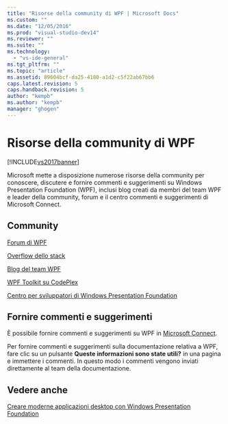```yaml
---
title: "Risorse della community di WPF | Microsoft Docs"
ms.custom: ""
ms.date: "12/05/2016"
ms.prod: "visual-studio-dev14"
ms.reviewer: ""
ms.suite: ""
ms.technology: 
  - "vs-ide-general"
ms.tgt_pltfrm: ""
ms.topic: "article"
ms.assetid: 89604bcf-da25-4180-a1d2-c5f22ab67bb6
caps.latest.revision: 5
caps.handback.revision: 5
author: "kempb"
ms.author: "kempb"
manager: "ghogen"
---
```

# Risorse della community di WPF
[!INCLUDE[vs2017banner](../code-quality/includes/vs2017banner.md)]

Microsoft mette a disposizione numerose risorse della community per conoscere, discutere e fornire commenti e suggerimenti su Windows Presentation Foundation \(WPF\), inclusi blog creati da membri del team WPF e leader della community, forum e il centro commenti e suggerimenti di Microsoft Connect.  
  
## Community  
 [Forum di WPF](http://go.microsoft.com/fwlink/?LinkId=187440)  
  
 [Overflow dello stack](http://stackoverflow.com/questions/tagged/wpf)  
  
 [Blog del team WPF](http://blogs.msdn.com/b/wpf/)  
  
 [WPF Toolkit su CodePlex](http://wpf.codeplex.com/)  
  
 [Centro per sviluppatori di Windows Presentation Foundation](https://www.visualstudio.com/features/wpf-vs)  
  
## Fornire commenti e suggerimenti  
 È possibile fornire commenti e suggerimenti su WPF in [Microsoft Connect](https://connect.microsoft.com/VisualStudio/Feedback).  
  
 Per fornire commenti e suggerimenti sulla documentazione relativa a WPF, fare clic su un pulsante **Queste informazioni sono state utili?** in una pagina e immettere i commenti. In questo modo i commenti vengono inviati direttamente al team della documentazione.  
  
## Vedere anche  
 [Creare moderne applicazioni desktop con Windows Presentation Foundation](../designers/create-modern-desktop-applications-with-windows-presentation-foundation.md)